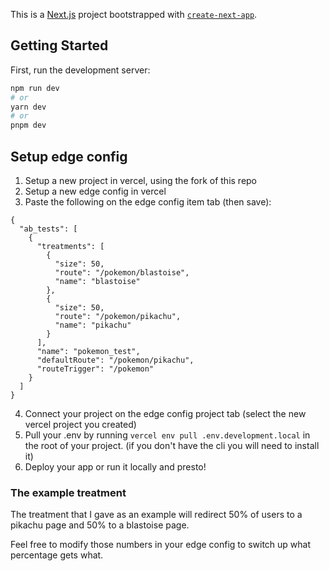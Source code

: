This is a [Next.js](https://nextjs.org/) project bootstrapped with [`create-next-app`](https://github.com/vercel/next.js/tree/canary/packages/create-next-app).

## Getting Started

First, run the development server:

```bash
npm run dev
# or
yarn dev
# or
pnpm dev
```

## Setup edge config

1. Setup a new project in vercel, using the fork of this repo
2. Setup a new edge config in vercel
3. Paste the following on the edge config item tab (then save): 
```
{
  "ab_tests": [
    {
      "treatments": [
        {
          "size": 50,
          "route": "/pokemon/blastoise",
          "name": "blastoise"
        },
        {
          "size": 50,
          "route": "/pokemon/pikachu",
          "name": "pikachu"
        }
      ],
      "name": "pokemon_test",
      "defaultRoute": "/pokemon/pikachu",
      "routeTrigger": "/pokemon"
    }
  ]
}
```
4. Connect your project on the edge config project tab (select the new vercel project you created)
5. Pull your .env by running `vercel env pull .env.development.local` in the root of your project. (if you don't have the cli you will need to install it)
6. Deploy your app or run it locally and presto!

### The example treatment

The treatment that I gave as an example will redirect 50% of users to a pikachu page and 50% to a blastoise page.

Feel free to modify those numbers in your edge config to switch up what percentage gets what.
